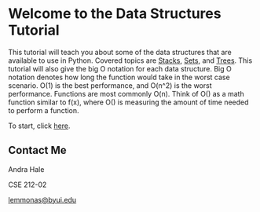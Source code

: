 # Welcome to the Data Structures Tutorial

This tutorial will teach you about some of the data structures that are available to use in Python. Covered topics are [Stacks](1-stacks.md), [Sets](2-sets.md), and [Trees](3-trees.md). This tutorial will also give the big O notation for each data structure. Big O notation denotes how long the function would take in the worst case scenario. O(1) is the best performance, and O(n^2) is the worst performance. Functions are most commonly O(n). Think of O() as a math function similar to f(x), where O() is measuring the amount of time needed to perform a function.

To start, click [here](Outline.md).

## Contact Me
Andra Hale

CSE 212-02

lemmonas@byui.edu
